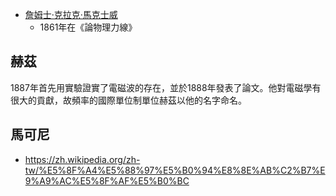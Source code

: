 

* [詹姆士·克拉克·馬克士威](https://zh.wikipedia.org/wiki/%E8%A9%B9%E5%A7%86%E6%96%AF%C2%B7%E5%85%8B%E6%8B%89%E5%85%8B%C2%B7%E9%BA%A6%E5%85%8B%E6%96%AF%E9%9F%A6)
    * 1861年在《論物理力線》


## 赫茲

1887年首先用實驗證實了電磁波的存在，並於1888年發表了論文。他對電磁學有很大的貢獻，故頻率的國際單位制單位赫茲以他的名字命名。

## 馬可尼

* https://zh.wikipedia.org/zh-tw/%E5%8F%A4%E5%88%97%E5%B0%94%E8%8E%AB%C2%B7%E9%A9%AC%E5%8F%AF%E5%B0%BC
